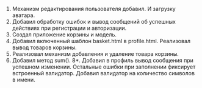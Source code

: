1. Механизм редактирования пользователя добавил. И загрузку аватара.
2. Добавил обработку ошибок и вывод сообщений об успешных действиях при регистрации и авторизации.
3. Создал приложение корзины и модель.
4. Добавил включенный шаблон basket.html в profile.html. Реализовал вывод товаров корзины.
5. Реализовал механизм добавления и удаление товара корзины.
6. Добавил метод sum().
8*. Добавил в профиль вывод сообщения при успешном изменении. Остальные ошибки при заполнении
    фиксирует встроенный валидатор. Добавил валидатор на количество символов в имени.